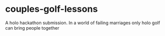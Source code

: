 # couples-golf-lessons
A holo hackathon submission. In a world of failing marriages only holo golf can bring people together
